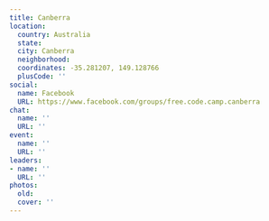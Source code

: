 ```yaml
---
title: Canberra
location:
  country: Australia
  state: 
  city: Canberra
  neighborhood: 
  coordinates: -35.281207, 149.128766
  plusCode: ''
social:
  name: Facebook
  URL: https://www.facebook.com/groups/free.code.camp.canberra
chat:
  name: ''
  URL: ''
event:
  name: ''
  URL: ''
leaders:
- name: ''
  URL: ''
photos:
  old: 
  cover: ''
---
```

